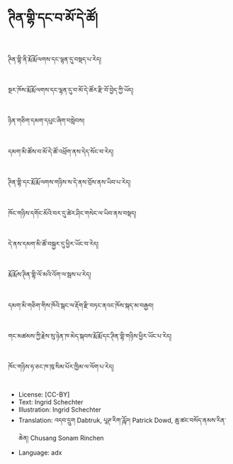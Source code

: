 # ཊིན་གྷི་དང་བ་མོ་དེ་ཚོ།

##
ཊིན་གྷི་ནི་རྨོ་རྨོ་ལགས་དང་ལྷན་དུ་བསྡད་པ་རེད།

##
སྔར་ཁོས་རྨོ་རྨོ་ལགས་དང་ལྷན་དུ་བ་མོ་དེ་ཚོར་རྫི་བོ་བྱེད་ཀྱི་ཡོད།

##
ཉིན་གཅིག་དམག་དཔུང་ཞིག་བསླེབས།

##
དམག་མི་ཚོས་བ་མོ་དེ་ཚོ་འཕྲོག་ནས་དེད་སོང་བ་རེད།

##
ཊིན་གྷི་དང་རྨོ་རྨོ་ལགས་གཉིས་ས་དེ་ནས་བྲོས་ནས་ཡིབ་པ་རེད།

##
ཁོང་གཉིས་དགོང་མོའི་བར་དུ་ཚེར་ཤིང་གསེང་ལ་ཡིབ་ནས་བསྡད།

##
དེ་ནས་དམག་མི་ཚོ་བསྐྱར་དུ་ཕྱིར་ཡོང་བ་རེད།

##
རྨོ་རྨོས་ཊིན་གྷི་ལོ་མའི་འོག་ལ་སྦས་པ་རེད།

##
དམག་མི་གཅིག་གིས་ཁོའི་སྒང་ལ་རྡོག་རྫི་བཏང་ནའང་ཁོས་སྐད་མ་བརྒྱབ།

##
གང་མཚམས་ཀྱི་རྗེས་སུ་ཉེན་ཁ་མེད་སྐབས་རྨོ་རྨོ་དང་ཊིན་གྷི་གཉིས་ཕྱིར་ཡོང་པ་རེད།

##
ཁོང་གཉིས་ཧ་ཅང་ཁ་ཁུ་སིམ་པོར་ཁྱིམ་ལ་ལོག་པ་རེད།

##
* License: [CC-BY]
* Text: Ingrid Schechter
* Illustration: Ingrid Schechter
* Translation: འདབ་དྲུག Dabtruk, པཱཊ་རིག་ཌཱོཌ། Patrick Dowd, ཆུ་ཚང་བསོད་ནམས་རིན་ཆེན། Chusang Sonam Rinchen
* Language: adx
